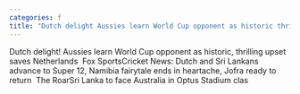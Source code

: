 ```yaml
---
categories: f
title: "Dutch delight Aussies learn World Cup opponent as historic thrilling upset saves Netherlands  Fox Sports"
---
```

Dutch delight! Aussies learn World Cup opponent as historic, thrilling upset saves Netherlands&nbsp;&nbsp;Fox SportsCricket News: Dutch and Sri Lankans advance to Super 12, Namibia fairytale ends in heartache, Jofra ready to return&nbsp;&nbsp;The RoarSri Lanka to face Australia in Optus Stadium clas